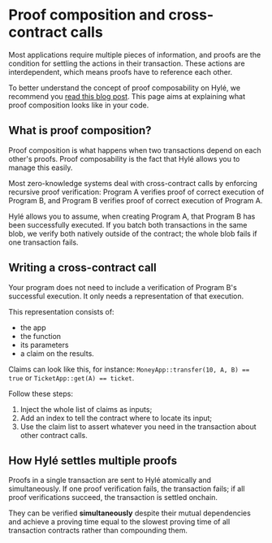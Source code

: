 # Proof composition and cross-contract calls

Most applications require multiple pieces of information, and proofs are the condition for settling the actions in their transaction. These actions are interdependent, which means proofs have to reference each other.

To better understand the concept of proof composability on Hylé, we recommend you [read this blog post](https://blog.hyle.eu/proof-composability-on-hyle/). This page aims at explaining what proof composition looks like in your code.

## What is proof composition?

Proof composition is what happens when two transactions depend on each other's proofs. Proof composability is the fact that Hylé allows you to manage this easily.

Most zero-knowledge systems deal with cross-contract calls by enforcing recursive proof verification: Program A verifies proof of correct execution of Program B, and Program B verifies proof of correct execution of Program A.

Hylé allows you to assume, when creating Program A, that Program B has been successfully executed. If you batch both transactions in the same blob, we verify both natively outside of the contract; the whole blob fails if one transaction fails.

## Writing a cross-contract call

Your program does not need to include a verification of Program B's successful execution. It only needs a representation of that execution.

This representation consists of:

- the app
- the function
- its parameters
- a claim on the results.

Claims can look like this, for instance: `MoneyApp::transfer(10, A, B) == true` or `TicketApp::get(A) == ticket`.

Follow these steps:

1. Inject the whole list of claims as inputs;
1. Add an index to tell the contract where to locate its input;
1. Use the claim list to assert whatever you need in the transaction about other contract calls.

## How Hylé settles multiple proofs

Proofs in a single transaction are sent to Hylé atomically and simultaneously. If one proof verification fails, the transaction fails; if all proof verifications succeed, the transaction is settled onchain.

They can be verified **simultaneously** despite their mutual dependencies and achieve a proving time equal to the slowest proving time of all transaction contracts rather than compounding them.
